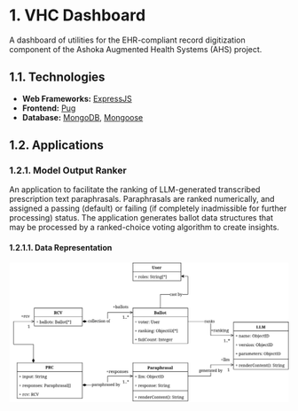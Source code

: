 # 1. VHC Dashboard

A dashboard of utilities for the EHR-compliant record digitization component of the Ashoka Augmented Health Systems (AHS) project.

## 1.1. Technologies

- **Web Frameworks:** [ExpressJS](https://expressjs.com/)
- **Frontend:** [Pug](https://pugjs.org/)
- **Database:** [MongoDB](https://www.mongodb.com/), [Mongoose](https://mongoosejs.com/)

## 1.2. Applications

### 1.2.1. Model Output Ranker

An application to facilitate the ranking of LLM-generated transcribed prescription text paraphrasals. Paraphrasals are ranked numerically, and assigned a passing (default) or failing (if completely inadmissible for further processing) status. The application generates ballot data structures that may be processed by a ranked-choice voting algorithm to create insights.

#### 1.2.1.1. Data Representation

![Ranker data representation](docs/images/ranker_uml.svg)

